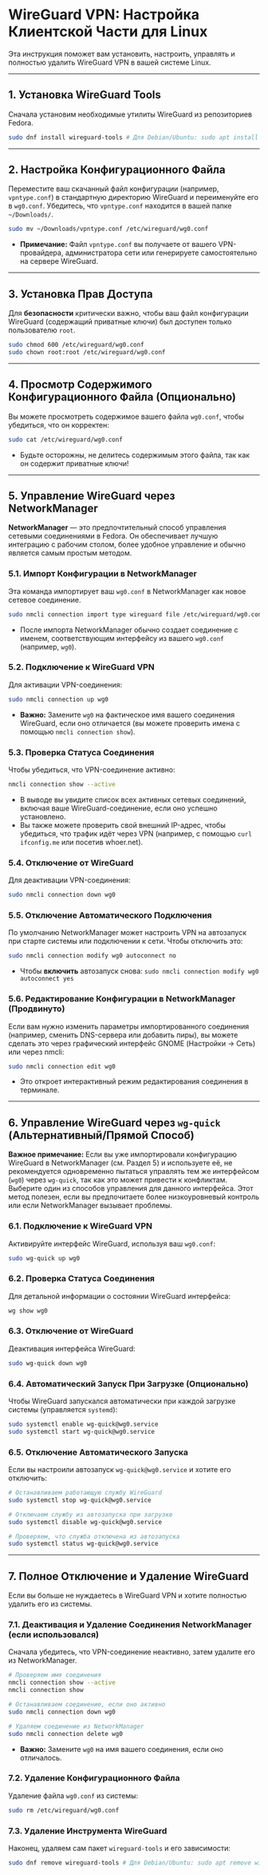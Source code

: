# **WireGuard VPN: Настройка Клиентской Части для Linux**

Эта инструкция поможет вам установить, настроить, управлять и полностью удалить WireGuard VPN в вашей системе Linux.

-----

## **1. Установка WireGuard Tools**

Сначала установим необходимые утилиты WireGuard из репозиториев Fedora.

```bash
sudo dnf install wireguard-tools # Для Debian/Ubuntu: sudo apt install wireguard-tools
```

-----

## **2. Настройка Конфигурационного Файла**

Переместите ваш скачанный файл конфигурации (например, `vpntype.conf`) в стандартную директорию WireGuard и переименуйте его в `wg0.conf`. Убедитесь, что `vpntype.conf` находится в вашей папке `~/Downloads/`.

```bash
sudo mv ~/Downloads/vpntype.conf /etc/wireguard/wg0.conf
```

* **Примечание:** Файл `vpntype.conf` вы получаете от вашего VPN-провайдера, администратора сети или генерируете самостоятельно на сервере WireGuard.

-----

## **3. Установка Прав Доступа**

Для **безопасности** критически важно, чтобы ваш файл конфигурации WireGuard (содержащий приватные ключи) был доступен только пользователю `root`.

```bash
sudo chmod 600 /etc/wireguard/wg0.conf
sudo chown root:root /etc/wireguard/wg0.conf
```

-----

## **4. Просмотр Содержимого Конфигурационного Файла (Опционально)**

Вы можете просмотреть содержимое вашего файла `wg0.conf`, чтобы убедиться, что он корректен:

```bash
sudo cat /etc/wireguard/wg0.conf
```

* Будьте осторожны, не делитесь содержимым этого файла, так как он содержит приватные ключи!

-----

## **5. Управление WireGuard через NetworkManager**

**NetworkManager** — это предпочтительный способ управления сетевыми соединениями в Fedora. Он обеспечивает лучшую интеграцию с рабочим столом, более удобное управление и обычно является самым простым методом.

### **5.1. Импорт Конфигурации в NetworkManager**

Эта команда импортирует ваш `wg0.conf` в NetworkManager как новое сетевое соединение.

```bash
sudo nmcli connection import type wireguard file /etc/wireguard/wg0.conf
```

* После импорта NetworkManager обычно создает соединение с именем, соответствующим интерфейсу из вашего `wg0.conf` (например, `wg0`).

### **5.2. Подключение к WireGuard VPN**

Для активации VPN-соединения:

```bash
sudo nmcli connection up wg0
```

* **Важно:** Замените `wg0` на фактическое имя вашего соединения WireGuard, если оно отличается (вы можете проверить имена с помощью `nmcli connection show`).

### **5.3. Проверка Статуса Соединения**

Чтобы убедиться, что VPN-соединение активно:

```bash
nmcli connection show --active
```

* В выводе вы увидите список всех активных сетевых соединений, включая ваше WireGuard-соединение, если оно успешно установлено.
* Вы также можете проверить свой внешний IP-адрес, чтобы убедиться, что трафик идёт через VPN (например, с помощью `curl ifconfig.me` или посетив whoer.net).

### **5.4. Отключение от WireGuard**

Для деактивации VPN-соединения:

```bash
sudo nmcli connection down wg0
```

### **5.5. Отключение Автоматического Подключения**

По умолчанию NetworkManager может настроить VPN на автозапуск при старте системы или подключении к сети. Чтобы отключить это:

```bash
sudo nmcli connection modify wg0 autoconnect no
```

* Чтобы **включить** автозапуск снова: `sudo nmcli connection modify wg0 autoconnect yes`

### **5.6. Редактирование Конфигурации в NetworkManager (Продвинуто)**

Если вам нужно изменить параметры импортированного соединения (например, сменить DNS-сервера или добавить пиры), вы можете сделать это через графический интерфейс GNOME (Настройки -> Сеть) или через nmcli:

```bash
sudo nmcli connection edit wg0
```

* Это откроет интерактивный режим редактирования соединения в терминале.

-----

## **6. Управление WireGuard через `wg-quick` (Альтернативный/Прямой Способ)**

**Важное примечание:** Если вы уже импортировали конфигурацию WireGuard в NetworkManager (см. Раздел 5) и используете её, не рекомендуется одновременно пытаться управлять тем же интерфейсом (`wg0`) через `wg-quick`, так как это может привести к конфликтам. Выберите один из способов управления для данного интерфейса. Этот метод полезен, если вы предпочитаете более низкоуровневый контроль или если NetworkManager вызывает проблемы.

### **6.1. Подключение к WireGuard VPN**

Активируйте интерфейс WireGuard, используя ваш `wg0.conf`:

```bash
sudo wg-quick up wg0
```

### **6.2. Проверка Статуса Соединения**

Для детальной информации о состоянии WireGuard интерфейса:

```bash
wg show wg0
```

### **6.3. Отключение от WireGuard**

Деактивация интерфейса WireGuard:

```bash
sudo wg-quick down wg0
```

### **6.4. Автоматический Запуск При Загрузке (Опционально)**

Чтобы WireGuard запускался автоматически при каждой загрузке системы (управляется `systemd`):

```bash
sudo systemctl enable wg-quick@wg0.service
sudo systemctl start wg-quick@wg0.service
```

### **6.5. Отключение Автоматического Запуска**

Если вы настроили автозапуск `wg-quick@wg0.service` и хотите его отключить:

```bash
# Останавливаем работающую службу WireGuard
sudo systemctl stop wg-quick@wg0.service

# Отключаем службу из автозапуска при загрузке
sudo systemctl disable wg-quick@wg0.service

# Проверяем, что служба отключена из автозапуска
sudo systemctl status wg-quick@wg0.service
```

-----

## **7. Полное Отключение и Удаление WireGuard**

Если вы больше не нуждаетесь в WireGuard VPN и хотите полностью удалить его из системы.

### **7.1. Деактивация и Удаление Соединения NetworkManager (если использовался)**

Сначала убедитесь, что VPN-соединение неактивно, затем удалите его из NetworkManager.

```bash
# Проверяем имя соединения
nmcli connection show --active
nmcli connection show

# Останавливаем соединение, если оно активно
sudo nmcli connection down wg0

# Удаляем соединение из NetworkManager
sudo nmcli connection delete wg0
```

* **Важно:** Замените `wg0` на имя вашего соединения, если оно отличалось.

### **7.2. Удаление Конфигурационного Файла**

Удаление файла `wg0.conf` из системы:

```bash
sudo rm /etc/wireguard/wg0.conf
```

### **7.3. Удаление Инструмента WireGuard**

Наконец, удаляем сам пакет `wireguard-tools` и его зависимости:

```bash
sudo dnf remove wireguard-tools # Для Debian/Ubuntu: sudo apt remove wireguard-tools
```
